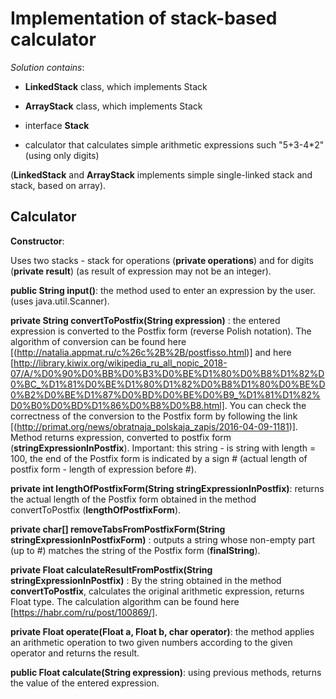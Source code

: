 # Implementation of stack-based calculator


 *Solution contains*:

 * **LinkedStack** class, which implements Stack

 * **ArrayStack** class, which implements Stack

 * interface **Stack**

 * calculator that calculates simple arithmetic expressions such "5+3-4*2" (using only digits)

 (**LinkedStack** and **ArrayStack** implements simple single-linked stack and stack, based on array).

## Calculator

 **Constructor**:

 Uses two stacks - stack for operations (**private <Character> operations**) and for digits (**private <Float> result**) (as result of expression may not be an integer).

 **public String input()**: the method used to enter an expression by the user. (uses java.util.Scanner).

 **private String convertToPostfix(String expression)**
 : the entered expression is converted to the Postfix form (reverse Polish notation). The algorithm of conversion can be found here [(http://natalia.appmat.ru/c%26c%2B%2B/postfisso.html)] and here [http://library.kiwix.org/wikipedia_ru_all_nopic_2018-07/A/%D0%90%D0%BB%D0%B3%D0%BE%D1%80%D0%B8%D1%82%D0%BC_%D1%81%D0%BE%D1%80%D1%82%D0%B8%D1%80%D0%BE%D0%B2%D0%BE%D1%87%D0%BD%D0%BE%D0%B9_%D1%81%D1%82%D0%B0%D0%BD%D1%86%D0%B8%D0%B8.html]. You can check the correctness of the conversion to the Postfix form by following the link [(http://primat.org/news/obratnaja_polskaja_zapis/2016-04-09-1181)]. Method returns expression, converted to postfix form (**stringExpressionInPostfix**). Important: this string - is string with length = 100, the end of the Postfix form is indicated by a sign # (actual length of postfix form - length of expression before #).

 **private int lengthOfPostfixForm(String stringExpressionInPostfix)**: returns the actual length of the Postfix form obtained in the method convertToPostfix (**lengthOfPostfixForm**).

 **private char[] removeTabsFromPostfixForm(String stringExpressionInPostfixForm)** : outputs a string whose non-empty part (up to #) matches the string of the Postfix form (**finalString**).

 **private Float calculateResultFromPostfix(String stringExpressionInPostfix)**
 : By the string obtained in the method **convertToPostfix**, calculates the original arithmetic expression, returns Float type. The calculation algorithm can be found here [https://habr.com/ru/post/100869/].

 **private Float operate(Float a, Float b, char operator)**: the method applies an arithmetic operation to two given numbers according to the given operator and returns the result.

 **public Float calculate(String expression)**: using previous methods, returns the value of the entered expression.